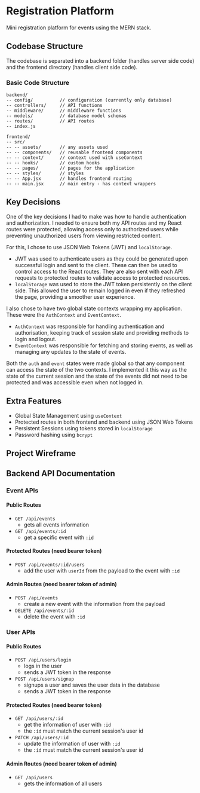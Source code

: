 # Registration Platform
Mini registration platform for events using the MERN stack.

## Codebase Structure

The codebase is separated into a backend folder (handles server side code) and the frontend directory (handles client side code).

### Basic Code Structure
```
backend/
-- config/          // configuration (currently only database)
-- controllers/     // API functions
-- middleware/      // middleware functions
-- models/          // database model schemas
-- routes/          // API routes
-- index.js

frontend/
-- src/
-- -- assets/       // any assets used
-- -- components/   // reusable frontend components
-- -- context/      // context used with useContext
-- -- hooks/        // custom hooks
-- -- pages/        // pages for the application
-- -- styles/       // styles
-- -- App.jsx       // handles frontend routing
-- -- main.jsx      // main entry - has context wrappers
```

## Key Decisions
One of the key decisions I had to make was how to handle authentication and authorization. I needed to ensure both my API routes and my React routes were protected, allowing access only to authorized users while preventing unauthorized users from viewing restricted content.

For this, I chose to use JSON Web Tokens (JWT) and `localStorage`.
- JWT was used to authenticate users as they could be generated upon successful login and sent to the client. These can then be used to control access to the React routes. They are also sent with each API requests to protected routes to validate access to protected resources.
- `localStorage` was used to store the JWT token persistently on the client side. This allowed the user to remain logged in even if they refreshed the page, providing a smoother user experience.

I also chose to have two global state contexts wrapping my application. These were the `AuthContext` and `EventContext`.
- `AuthContext` was responsible for handling authentication and authorisation, keeping track of session state and providing methods to login and logout.
- `EventContext` was responsible for fetching and storing events, as well as managing any updates to the state of events.

Both the `auth` and `event` states were made global so that any component can access the state of the two contexts. I implemented it this way as the state of the current session and the state of the events did not need to be protected and was accessible even when not logged in.

## Extra Features
- Global State Management using `useContext`
- Protected routes in both frontend and backend using JSON Web Tokens
- Persistent Sessions using tokens stored in `localStorage`
- Password hashing using `bcrypt`

## Project Wireframe

## Backend API Documentation
### Event APIs
#### Public Routes
- `GET /api/events`
    - gets all events information
- `GET /api/events/:id`
    - get a specific event with `:id`

#### Protected Routes (need bearer token)
- `POST /api/events/:id/users`
    - add the user with `userId` from the payload to the event with `:id`

#### Admin Routes (need bearer token of admin)
- `POST /api/events`
    - create a new event with the information from the payload
- `DELETE /api/events/:id`
    - delete the event with `:id`

### User APIs
#### Public Routes
- `POST /api/users/login`
    - logs in the user 
    - sends a JWT token in the response
- `POST /api/users/signup`
    - signups a user and saves the user data in the database
    - sends a JWT token in the response

#### Protected Routes (need bearer token)
- `GET /api/users/:id`
    - get the information of user with `:id`
    - the `:id` must match the current session's user id
- `PATCH /api/users/:id`
    - update the information of user with `:id`
    - the `:id` must match the current session's user id

#### Admin Routes (need bearer token of admin)
- `GET /api/users`
    - gets the information of all users